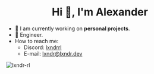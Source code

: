 <h1 align="center">Hi 👋, I'm Alexander</h1>

- 🌱 I am currently working on **personal projects**.
- 📖 Engineer.
- How to reach me:
  - Discord: <a href="https://discordapp.com/users/306445396258062337" target="_blank">lxndrrl</a>
  - E-mail: lxndr@lxndr.dev

<p>
  <img
    align="center"
    src="https://github-readme-stats.vercel.app/api/top-langs?username=lxndr-rl&show_icons=true&locale=en&layout=compact&count_private=true&langs_count=8&theme=radical"
    alt="lxndr-rl"
  />
</p>
